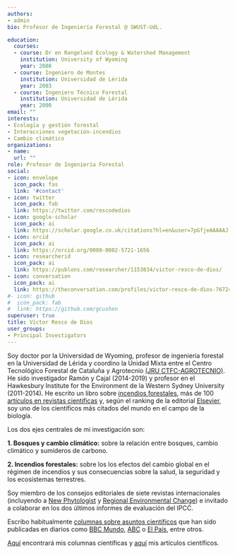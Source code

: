 ```yaml
---
authors:
- admin
bio: Profesor de Ingeniería Forestal @ SWUST-UdL. 

education:
  courses:
  - course: Dr en Rangeland Ecology & Watershed Management
    institution: University of Wyoming
    year: 2008
  - course: Ingeniero de Montes
    institution: Universidad de Lérida
    year: 2003
  - course: Ingeniero Técnico Forestal
    institution: Universidad de Lérida
    year: 2000
email: ""
interests:
- Ecología y gestión forestal
- Interacciones vegetación-incendios
- Cambio climático
organizations:
- name: 
  url: ""
role: Profesor de Ingeniería Forestal
social:
- icon: envelope
  icon_pack: fas
  link: '#contact'
- icon: twitter
  icon_pack: fab
  link: https://twitter.com/rescodedios
- icon: google-scholar
  icon_pack: ai
  link: https://scholar.google.co.uk/citations?hl=en&user=7pGfjeAAAAAJ
- icon: orcid
  icon_pack: ai
  link: https://orcid.org/0000-0002-5721-1656
- icon: researcherid
  icon_pack: ai
  link: https://publons.com/researcher/1153834/victor-resco-de-dios/
- icon: conversation
  icon_pack: ai
  link: https://theconversation.com/profiles/victor-resco-de-dios-767249/articles
#- icon: github
#  icon_pack: fab
#  link: https://github.com/gcushen
superuser: true
title: Víctor Resco de Dios
user_groups:
- Principal Investigators
---
```


Soy doctor por la Universidad de Wyoming, profesor de ingeniería forestal en la Universidad de Lérida y coordino la Unidad Mixta entre el Centro Tecnológico Forestal de Cataluña y Agrotecnio [(JRU CTFC-AGROTECNIO)](https://jru.agrotecnio.ctfc.cat). 
He sido investigador Ramón y Cajal (2014-2019) y profesor en el Hawkesbury Institute for the Environment de la Western Sydney University (2011-2014). 
He escrito un libro sobre [incendios forestales](https://link.springer.com/book/10.1007/978-3-030-41192-3),
 más de 100 [artículos en revistas científicas](https://www.rescodedios.com/es/publication/) y, según el ranking de la editorial 
 [Elsevier](https://elsevier.digitalcommonsdata.com/datasets/btchxktzyw/3), soy uno de
 los científicos más citados del mundo en el campo de la biología. 

Los dos ejes centrales de mi investigación son:

**1.	Bosques y cambio climático:** sobre la relación entre bosques, cambio climático y sumideros de carbono.

**2.	Incendios forestales:** sobre los los efectos del cambio global en el régimen de incendios y sus consecuencias sobre la salud, la seguridad y los ecosistemas terrestres.

Soy miembro de los consejos editoriales de siete revistas internacionales (incluyendo a [New Phytologist](https://nph.onlinelibrary.wiley.com/journal/14698137)
y [Regional Environmental Change](https://www.springer.com/journal/10113)) 
e invitado a colaborar en los dos últimos informes de evaluación del IPCC.

Escribo habitualmente [columnas sobre asuntos científicos](https://www.rescodedios.com/es/prensa/) 
que han sido publicadas en diarios como [BBC Mundo](https://www.bbc.com/mundo/noticias-america-latina-54249424), 
[ABC](https://www.abc.es/ciencia/abci-pueden-arboles-transgenicos-parar-desierto-sahara-202106041022_noticia.html) o 
[El País](https://elpais.com/politica/2019/07/02/actualidad/1562064160_944305.html), entre otros. 

[Aquí](https://www.rescodedios.com/es/prensa/) encontrará mis columnas científicas y [aquí](https://www.rescodedios.com/es/publication/) mis artículos científicos.
